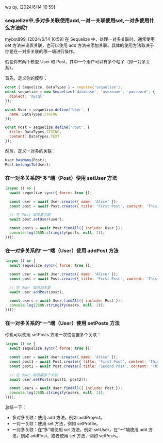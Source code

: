 wu qy, [2024/6/14 10:59]

### sequelize中,多对多关联使用add,一对一关联使用set,一对多使用什么方法呢?

mybot899, [2024/6/14 10:59]
在 Sequelize 中，处理一对多关联时，通常使用 set 方法来设置关联，也可以使用 add 方法来添加关联。具体的使用方法取决于你是在一对多关联的哪一端进行操作。

假设你有两个模型 User 和 Post，其中一个用户可以有多个帖子（即一对多关系）。

首先，定义你的模型：

```js
const { Sequelize, DataTypes } = require('sequelize');
const sequelize = new Sequelize('database', 'username', 'password', {
  dialect: 'mysql'
});

const User = sequelize.define('User', {
  name: DataTypes.STRING
});

const Post = sequelize.define('Post', {
  title: DataTypes.STRING,
  content: DataTypes.TEXT
});
```


然后，定义一对多的关联：

```js
User.hasMany(Post);
Post.belongsTo(User);
```




### 在一对多关系的“多”端（Post）使用 setUser 方法

```js
(async () => {
  await sequelize.sync({ force: true });

  const user = await User.create({ name: 'Alice' });
  const post = await Post.create({ title: 'First Post', content: 'This is the content' });

  // 在 Post 端设置关联
  await post.setUser(user);

  const posts = await Post.findAll({ include: User });
  console.log(JSON.stringify(posts, null, 2));
})();
```




### 在一对多关系的“一”端（User）使用 addPost 方法

```js
(async () => {
  await sequelize.sync({ force: true });

  const user = await User.create({ name: 'Alice' });
  const post = await Post.create({ title: 'First Post', content: 'This is the content' });

  // 在 User 端添加关联
  await user.addPost(post);

  const users = await User.findAll({ include: Post });
  console.log(JSON.stringify(users, null, 2));
})();
```




### 在一对多关系的“一”端（User）使用 setPosts 方法

你也可以使用 setPosts 方法一次性设置多个关联：

```js
(async () => {
  await sequelize.sync({ force: true });

  const user = await User.create({ name: 'Alice' });
  const post1 = await Post.create({ title: 'First Post', content: 'This is the content' });
  const post2 = await Post.create({ title: 'Second Post', content: 'This is more content' });

  // 在 User 端设置多个关联
  await user.setPosts([post1, post2]);

  const users = await User.findAll({ include: Post });
  console.log(JSON.stringify(users, null, 2));
})();
```


总结一下：
- 多对多关联：使用 add 方法，例如 addProject。
- 一对一关联：使用 set 方法，例如 setProfile。
- 一对多关联：在“多”端使用 set 方法，例如 setUser，在“一”端使用 add 方法，例如 addPost，或者使用 set 方法，例如 setPosts。